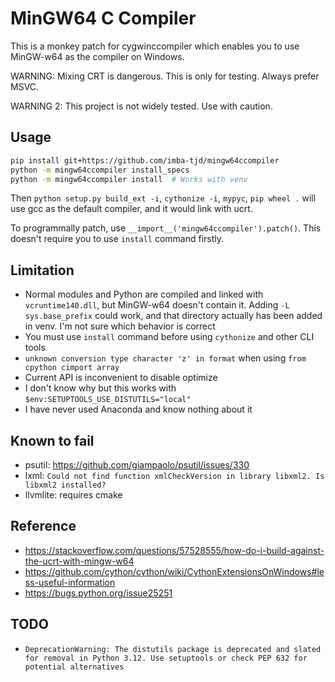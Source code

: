 # MinGW64 C Compiler

This is a monkey patch for cygwinccompiler which enables you to use MinGW-w64 as the compiler on Windows.

WARNING: Mixing CRT is dangerous. This is only for testing. Always prefer MSVC.

WARNING 2: This project is not widely tested. Use with caution.

## Usage

```bash
pip install git+https://github.com/imba-tjd/mingw64ccompiler
python -m mingw64ccompiler install_specs
python -m mingw64ccompiler install  # Works with venv
```

Then `python setup.py build_ext -i`, `cythonize -i`, `mypyc`, `pip wheel .` will use gcc as the default compiler, and it would link with ucrt.

To programmally patch, use `__import__('mingw64ccompiler').patch()`. This doesn't require you to use `install` command firstly.

## Limitation

* Normal modules and Python are compiled and linked with `vcruntime140.dll`, but MinGW-w64 doesn't contain it. Adding `-L sys.base_prefix` could work, and that directory actually has been added in venv. I'm not sure which behavior is correct
* You must use `install` command before using `cythonize` and other CLI tools
* `unknown conversion type character 'z' in format` when using `from cpython cimport array`
* Current API is inconvenient to disable optimize
* I don't know why but this works with `$env:SETUPTOOLS_USE_DISTUTILS="local"`
* I have never used Anaconda and know nothing about it

## Known to fail

* psutil: https://github.com/giampaolo/psutil/issues/330
* lxml: `Could not find function xmlCheckVersion in library libxml2. Is libxml2 installed?`
* llvmlite: requires cmake

## Reference

* https://stackoverflow.com/questions/57528555/how-do-i-build-against-the-ucrt-with-mingw-w64
* https://github.com/cython/cython/wiki/CythonExtensionsOnWindows#less-useful-information
* https://bugs.python.org/issue25251

## TODO

* `DeprecationWarning: The distutils package is deprecated and slated for removal in Python 3.12. Use setuptools or check PEP 632 for potential alternatives`
